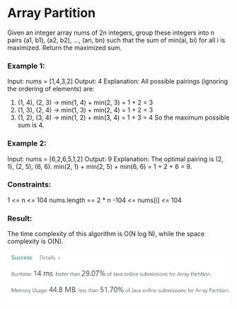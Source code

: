 # Array Partition

Given an integer array nums of 2n integers, group these integers into n pairs (a1, b1), (a2, b2), ..., (an, bn) 
such that the sum of min(ai, bi) for all i is maximized. Return the maximized sum.

### Example 1:

Input: nums = [1,4,3,2]
Output: 4
Explanation: All possible pairings (ignoring the ordering of elements) are:
1. (1, 4), (2, 3) -> min(1, 4) + min(2, 3) = 1 + 2 = 3
2. (1, 3), (2, 4) -> min(1, 3) + min(2, 4) = 1 + 2 = 3
3. (1, 2), (3, 4) -> min(1, 2) + min(3, 4) = 1 + 3 = 4
   So the maximum possible sum is 4.

### Example 2:

Input: nums = [6,2,6,5,1,2]
Output: 9
Explanation: The optimal pairing is (2, 1), (2, 5), (6, 6). min(2, 1) + min(2, 5) + min(6, 6) = 1 + 2 + 6 = 9.

### Constraints:

1 <= n <= 104
nums.length == 2 * n
-104 <= nums[i] <= 104

### Result:

The time complexity of this algorithm is O(N log N), while the space complexity is O(N).

![img.png](img.png)